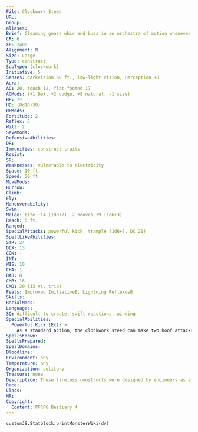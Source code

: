 ```yaml
---
File: Clockwork Steed
URL: 
Group: 
aliases: 
Brief: Gleaming gears whir and buzz in an orchestra of motion whenever this red-eyed steed moves.
CR: 6
XP: 2400
Alignment: N
Size: Large
Type: construct
SubType: (clockwork)
Initiative: 5
Senses: darkvision 60 ft., low-light vision; Perception +0
Aura: 
AC: 20, touch 12, flat-footed 17
ACMods: (+1 Dex, +2 dodge, +8 natural, -1 size)
HP: 74
HD: (8d10+30)
HPMods: 
Fortitude: 2
Reflex: 5
Will: 2
SaveMods: 
DefensiveAbilities: 
DR: 
Immunities: construct traits
Resist: 
SR: 
Weaknesses: vulnerable to electricity
Space: 10 ft.
Speed: 50 ft.
MoveMods: 
Burrow: 
Climb: 
Fly: 
Maneuverability: 
Swim: 
Melee: bite +14 (1d8+7), 2 hooves +9 (1d6+3)
Reach: 5 ft.
Ranged: 
SpecialAttacks: powerful kick, trample (1d6+7, DC 21)
SpellLikeAbilities: 
STR: 24
DEX: 13
CON: -
INT: -
WIS: 10
CHA: 1
BAB: 8
CMB: 16
CMD: 29 (33 vs. trip)
Feats: Improved InitiativeB, Lightning ReflexesB
Skills: 
RacialMods: 
Languages: 
SQ: difficult to create, swift reactions, winding
SpecialAbilities:
  Powerful Kick (Ex): >
    As a standard action, the clockwork steed can make two hoof attacks with its rear hooves; if both hit, it can perform an awesome blow combat maneuver as the Awesome Blow feat. A clockwork steed gains a +4 racial bonus on this combat maneuver check.
SpellsKnown: 
SpellsPrepared: 
SpellDomains: 
Bloodline: 
Environment: any
Temperature: any
Organization: solitary
Treasure: none
Description: These tireless constructs were designed by engineers as a replacement for normal horses. They can gallop ceaselessly for hours or even days if required. In addition to their endurance, clockwork steeds pack a powerful physical punch-blows from their hooves can send smaller creatures flying. Though many riders enjoy the unquestioning way that clockwork steeds accept commands from their riders, others find these steeds' lack of personality frustrating. Unlike normal horses, a clockwork steed lacks the ability to create a bond with its rider.  CLOCKWORK CHARGER  Clockwork chargers are constructed to wreak greater mechanized terror on the battlefield. A clockwork charger has the advanced simple template and is specially equipped for enhancing mounted charges or making such charges even without a rider by way of its pivoted lance. A clockwork charger has a pivoted latch large enough to support a lance and allows even those who are not proficient with a lance to use it as if they were. Furthermore, the clockwork charger is proficient with any lance equipped in the pivot and gains the undersized weapon special ability.  Construction  The creator of a clockwork steed must start with crafted clockwork pieces worth 3,000 gp. When building a clockwork charger, the pivot can be built for any size lance, typically Medium.  CLOCKWORK STEED  CL 12th; Price 29,000 gp (33,500 for a clockwork charger)  Construction  Requirements Craft Construct, bull's strength, geas/quest, creator must be at least caster level 12th; Skill Craft (clockwork) DC 20; Cost 16,000 gp (18,750 for a clockwork charger)
Race: 
Class: 
MR: 
Copyright:
  Content: PFRPG Bestiary 4
---
```

```dataviewjs
customJS.Statblock.printMonsterWiki(dv)
```
